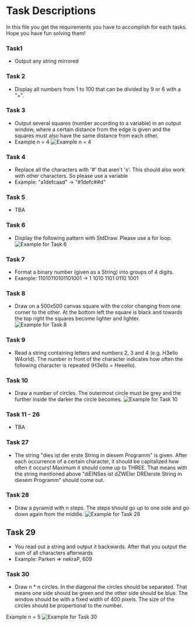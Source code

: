 # Task Descriptions
In this file you get the requirements you have to accomplish for each tasks. Hope you have fun solving them!

### Task1
+ Output any string mirrored

### Task 2
+ Display all numbers from 1 to 100 that can be divided by 9 or 6 with a "+".

### Task 3 
+ Output several squares (number according to a variable) in an output window, where a certain distance from the edge is given and the squares must also have the same distance from each other.
+ Example n = 4
![Example n = 4](taskdescriptionimages/Task3.png "Example n = 4")

### Task 4
+ Replace all the characters with '#' that aren't 's'. This should also work with other characters. So please use a variable 
+ Example: "a1defcaad" -> "#1defc##d"

### Task 5
+ TBA

### Task 6
+  Display the following pattern with StdDraw. Please use a for loop.
![Example for Task 6 ](taskdescriptionimages/Task6.png "Example for Task 6")
    
### Task 7
+ Format a binary number (given as a String) into groups of 4 digits.
+ Example: 11010110101101001 -> 1 1010 1101 0110 1001

### Task 8
+ Draw on a 500x500 canvas square with the color changing from one corner to the other. At the bottom left the square is black and towards the top right the squares become lighter and lighter.
![Example for Task 8 ](taskdescriptionimages/Task8.png "Example for Task 8")

### Task 9 
+ Read a string containing letters and numbers 2, 3 and 4 (e.g. H3ello W4orld). The number in front of the character indicates how often the following character is repeated (H3ello = Heeello).

### Task 10
+ Draw a number of circles. The outermost circle must be grey and the further inside the darker the circle becomes.
![Example for Task 10 ](taskdescriptionimages/Task10.png "Example for Task 10")


### Task 11 - 26 
+ TBA

### Task 27
+ The string "dies ist der erste String in diesem Programm" is given. After each occurrence of a certain character, it should be capitalized how often it occurs!  Maximum it should come up to THREE. That means with the string mentioned above "diEINSes ist dZWEIer DREIerste String in diesem Programm" should come out.

### Task 28
+ Draw a pyramid with n steps. The steps should go up to one side and go down again from the middle.
![Example for Task 28 ](taskdescriptionimages/Task28.png "Example for Task 28")

## Task 29 
+ You read out a string and output it backwards. After that you output the sum of all characters afterwards
+ Example:  Parken => nekraP, 609

### Task 30 
+ Draw n * n circles. In the diagonal the circles should be separated. That means one side should be green and the other side should be blue. The window should be with a fixed width of 400 pixels. The size of the circles should be propertional to the number.

Example n = 5
![Example for Task 30 ](taskdescriptionimages/Task30.png "Example for Task 30")
  
